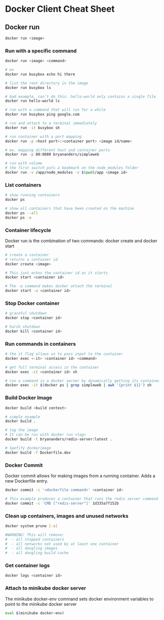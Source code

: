 # Docker Client Cheat Sheet

## Docker run

```bash
docker run <image>
```

### Run with a specific command

```bash
docker run <image> <command>

# ex
docker run busybox echo hi there

# list the root directory in the image
docker run busybox ls

# bad example, can't do this. hello-world only contains a single file
docker run hello-world ls

# run with a command that will run for a while
docker run busybox ping google.com

# run and attach to a terminal immediately 
docker run -it busybox sh

# run container with a port mapping
docker run -p <host port>:<container port> <image id/name>

# ex. mapping different host and container ports
docker run -p 80:8080 bryananders/simpleweb

# run with volume
# the first switch puts a bookmark on the node_modules folder
docker run -v /app/node_modules -v $(pwd)/app <image id>
```

### List containers

```bash
# show running containers
docker ps

# show all containers that have been created on the machine
docker ps --all
docker ps -a
```

### Container lifecycle

Docker run is the combination of two commands: docker create and docker start
```bash
# create a container
# returns a container id
docker create <image>

# This just echos the container id as it starts
docker start <container id>

# The -a command makes docker attach the terminal
docker start -a <container id>
```

### Stop Docker container

```bash
# graceful shutdown
docker stop <container id>

# harsh shutdown
docker kill <container id>
```

### Run commands in containers

```bash
# the it flag allows us to pass input to the container
docker exec <-it> <container id> <command>

# get full terminal access in the container
docker exec -it <container id> sh

# run a command in a docker server by dynamically getting its container id
docker exec -it $(docker ps | grep simpleweb | awk '{print $1}') sh
```

### Build Docker Image

```bash
docker build <build context>

# simple example
docker build .

# tag the image
# It can be run with docker run <tag>
docker build -t bryananders/redis-server:latest .

# Spefify dockerimage
docker build -f Dockerfile.dev
```

### Docker Commit

Docker commit allows for making images from a running container. Adds a new Dockerfile entry.
```bash
docker commit -c '<dockerfile command>' <container id>

# This example produces a container that runs the redis server command and is based on one that started with alpine and installed redis
docker commit -c 'CMD ["redis-server"]' 1d335a7f152b
```

### Clean up containers, images and unused networks
```bash
docker system prune [-a]

#WARNING! This will remove:
#  - all stopped containers
#  - all networks not used by at least one container
#  - all dangling images
#  - all dangling build cache
```

### Get container logs

```bash
docker logs <container id>
```

### Attach to minikube docker server

The minikube docker-env command sets docker environment variables to point to the minikube docker server
```bash
eval $(minikube docker-env)
```